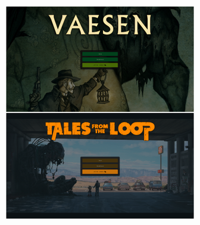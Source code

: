 ![Vaesen Rendered](samples/vaesen-rendered.png)
![Tales From The Loop Rendered](samples/tftl-rendered.png)